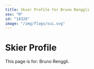 ```yaml
---
title: Skier Profile for Bruno Renggli
sex: "M"
id: "18328"
image: "/img/flags/sui.svg" 
---
```


# Skier Profile

This page is for: Bruno Renggli.
    